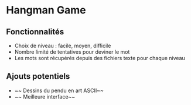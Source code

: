 # Hangman Game

## Fonctionnalités

- Choix de niveau : facile, moyen, difficile
- Nombre limité de tentatives pour deviner le mot
- Les mots sont récupérés depuis des fichiers texte pour chaque niveau

## Ajouts potentiels

- ~~ Dessins du pendu en art ASCII~~ 
- ~~ Meilleure interface~~ 

